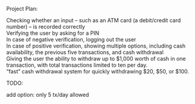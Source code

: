 Project Plan:

Checking whether an input – such as an ATM card (a debit/credit card number) – is recorded correctly              
Verifying the user by asking for a PIN                                                                              
In case of negative verification, logging out the user                                                            
In case of positive verification, showing multiple options, including cash availability, the previous five transactions, and cash withdrawal                          
Giving the user the ability to withdraw up to $1,000 worth of cash in one transaction, with total transactions limited to ten per day.                          
“fast” cash withdrawal system for quickly withdrawing $20, $50, or $100.


TODO:   

add option: only 5 tx/day allowed
